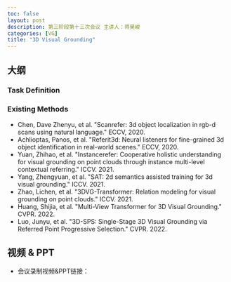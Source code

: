 ```yaml
---
toc: false
layout: post
description: 第三阶段第十三次会议 主讲人：蒋昊峻
categories: [VG]
title: "3D Visual Grounding"
---
```


## 大纲

### Task Definition

### Existing Methods
* Chen, Dave Zhenyu, et al. "Scanrefer: 3d object localization in rgb-d scans using natural language." ECCV, 2020.
* Achlioptas, Panos, et al. "Referit3d: Neural listeners for fine-grained 3d object identification in real-world scenes." ECCV, 2020.
* Yuan, Zhihao, et al. "Instancerefer: Cooperative holistic understanding for visual grounding on point clouds through instance multi-level contextual referring." ICCV. 2021.
* Yang, Zhengyuan, et al. "SAT: 2d semantics assisted training for 3d visual grounding." ICCV. 2021.
* Zhao, Lichen, et al. "3DVG-Transformer: Relation modeling for visual grounding on point clouds." ICCV. 2021.
* Huang, Shijia, et al. "Multi-View Transformer for 3D Visual Grounding." CVPR. 2022.
* Luo, Junyu, et al. "3D-SPS: Single-Stage 3D Visual Grounding via Referred Point Progressive Selection." CVPR. 2022.

## 视频 & PPT
* 会议录制视频&PPT链接：
